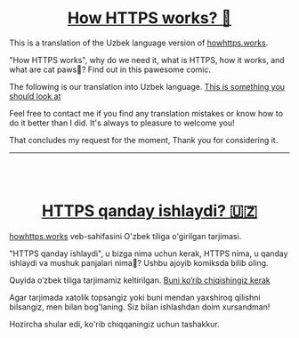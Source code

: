 <h1 align=center>
<a href="https://howhttps.works" style="font-weight: 700">How HTTPS works? 🏴󠁧󠁢󠁥󠁮󠁧󠁿</a>
</h1>

<p>This is a translation of the Uzbek language version of <a href="https://howhttps.works">howhttps.works</a>.</p>

<p>"How HTTPS works", why do we need it, what is HTTPS, how it works, and what are cat paws🐾? Find out in this pawesome comic.</p>

<p>The following is our translation into Uzbek language. <a href="https://howhttps.works/uz/">This is something you should look at</a></p>

<p>Feel free to contact me if you find any translation mistakes or know how to do it better than I did. It's always to pleasure to welcome you!</p>

<p>That concludes my request for the moment, Thank you for considering it.</p>

<hr>
<br><br>

<h1 align=center>
<a href="https://howhttps.works" style="font-weight: 700">HTTPS qanday ishlaydi? 🇺🇿</a>
</h1>

<p><a href="https://howhttps.works">howhttps.works</a> veb-sahifasini O'zbek tiliga o'girilgan tarjimasi.</p>

<p>"HTTPS qanday ishlaydi", u bizga nima uchun kerak, HTTPS nima, u qanday ishlaydi va mushuk panjalari nima🐾? Ushbu ajoyib komiksda bilib oling.</p>

<p>Quyida o‘zbek tiliga tarjimamiz keltirilgan. <a href="https://howhttps.works/uz/">Buni ko‘rib chiqishingiz kerak</a></p>

<p>Agar tarjimada xatolik topsangiz yoki buni mendan yaxshiroq qilishni bilsangiz, men bilan bog'laning. Siz bilan ishlashdan doim xursandman!</p>

<p>Hozircha shular edi, ko'rib chiqqaningiz uchun tashakkur.</p>

